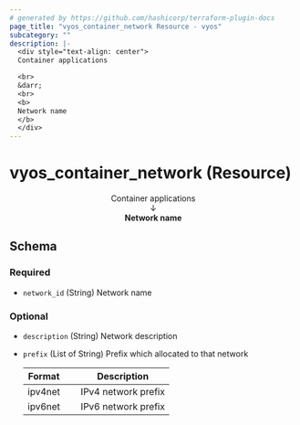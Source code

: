 ```yaml
---
# generated by https://github.com/hashicorp/terraform-plugin-docs
page_title: "vyos_container_network Resource - vyos"
subcategory: ""
description: |-
  <div style="text-align: center">
  Container applications

  <br>
  &darr;
  <br>
  <b>
  Network name
  </b>
  </div>
---
```


# vyos_container_network (Resource)

<div style="text-align: center">
Container applications

<br>
&darr;
<br>
<b>
Network name
</b>
</div>



<!-- schema generated by tfplugindocs -->
## Schema

### Required

- `network_id` (String) Network name

### Optional

- `description` (String) Network description
- `prefix` (List of String) Prefix which allocated to that network

    |  Format &emsp; | Description  |
    |----------|---------------|
    |  ipv4net  &emsp; |  IPv4 network prefix  |
    |  ipv6net  &emsp; |  IPv6 network prefix  |
